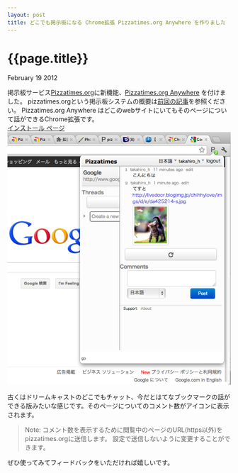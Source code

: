 ```yaml
---
layout: post
title: どこでも掲示板になる Chrome拡張 Pizzatimes.org Anywhere を作りました
---
```


# {{page.title}}

<div class="meta">February 19 2012</div>


掲示板サービス[Pizzatimes.org](http://pizzatimes.org/top)に新機能、[Pizzatimes.org Anywhere](https://chrome.google.com/webstore/detail/bplpkhmcklnghjkiflchdmkmegcoamle) を付けました。
pizzatimes.orgという掲示板システムの概要は[前回の記事](/2012/02/pizzatimes-ja.html)を参照ください。
Pizzatimes.org Anywhere はどこのwebサイトにいてもそのページについて話ができるChrome拡張です。<br>
[インストール ページ](https://chrome.google.com/webstore/detail/bplpkhmcklnghjkiflchdmkmegcoamle)
<img src="/images/2012-02-19-chrome-screenshot.png" />

古くはドリームキャストのどこでもチャット、今だとはてなブックマークの話ができる版みたいな感じです。そのページについてのコメント数がアイコンに表示されます。

> Note: コメント数を表示するために閲覧中のページのURL(https以外)をpizzatimes.orgに送信します。
> 設定で送信しないように変更することができます。

ぜひ使ってみてフィードバックをいただければ嬉しいです。
